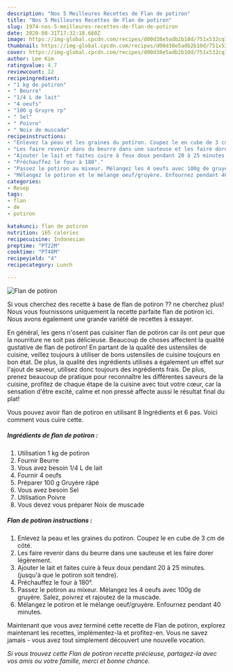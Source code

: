 ```yaml
---
description: "Nos 5 Meilleures Recettes de Flan de potiron"
title: "Nos 5 Meilleures Recettes de Flan de potiron"
slug: 1974-nos-5-meilleures-recettes-de-flan-de-potiron
date: 2020-08-31T17:32:18.660Z
image: https://img-global.cpcdn.com/recipes/d00d38e5adb2b10d/751x532cq70/flan-de-potiron-photo-principale-de-la-recette.jpg
thumbnail: https://img-global.cpcdn.com/recipes/d00d38e5adb2b10d/751x532cq70/flan-de-potiron-photo-principale-de-la-recette.jpg
cover: https://img-global.cpcdn.com/recipes/d00d38e5adb2b10d/751x532cq70/flan-de-potiron-photo-principale-de-la-recette.jpg
author: Lee Kim
ratingvalue: 4.7
reviewcount: 12
recipeingredient:
- "1 kg de potiron"
- " Beurre"
- "1/4 L de lait"
- "4 oeufs"
- "100 g Gruyre rp"
- " Sel"
- " Poivre"
- " Noix de muscade"
recipeinstructions:
- "Enlevez la peau et les graines du potiron. Coupez le en cube de 3 cm de côté."
- "Les faire revenir dans du beurre dans une sauteuse et les faire dorer légèrement."
- "Ajouter le lait et faites cuire à feux doux pendant 20 à 25 minutes. (jusqu&#39;à que le potiron soit tendre)."
- "Préchauffez le four à 180°."
- "Passez le potiron au mixeur. Mélangez les 4 oeufs avec 100g de gruyère. Salez, poivrez et rajoutez de la muscade."
- "Mélangez le potiron et le mélange oeuf/gruyère. Enfournez pendant 40 minutes."
categories:
- Resep
tags:
- flan
- de
- potiron

katakunci: flan de potiron 
nutrition: 165 calories
recipecuisine: Indonesian
preptime: "PT22M"
cooktime: "PT48M"
recipeyield: "4"
recipecategory: Lunch

---
```



![Flan de potiron](https://img-global.cpcdn.com/recipes/d00d38e5adb2b10d/751x532cq70/flan-de-potiron-photo-principale-de-la-recette.jpg)

Si vous cherchez des recette à base de flan de potiron ?? ne cherchez plus! Nous vous fournissons uniquement la recette parfaite flan de potiron ici. Nous avons également une grande variété de recettes à essayer.

En général, les gens n'osent pas cuisiner flan de potiron car ils ont peur que la nourriture ne soit pas délicieuse. Beaucoup de choses affectent la qualité gustative de flan de potiron! En partant de la qualité des ustensiles de cuisine, veillez toujours à utiliser de bons ustensiles de cuisine toujours en bon état. De plus, la qualité des ingrédients utilisés a également un effet sur l'ajout de saveur, utilisez donc toujours des ingrédients frais. De plus, prenez beaucoup de pratique pour reconnaître les différentes saveurs de la cuisine, profitez de chaque étape de la cuisine avec tout votre cœur, car la sensation d'être excité, calme et non pressé affecte aussi le résultat final du plat!

<!--inarticleads1-->

Vous pouvez avoir flan de potiron en utilisant 8 Ingrédients et 6 pas. Voici comment vous cuire cette.

##### Ingrédients de flan de potiron :

1. Utilisation 1 kg de potiron
1. Fournir  Beurre
1. Vous avez besoin 1/4 L de lait
1. Fournir 4 oeufs
1. Préparer 100 g Gruyère râpé
1. Vous avez besoin  Sel
1. Utilisation  Poivre
1. Vous devez vous préparer  Noix de muscade




<!--inarticleads2-->

##### Flan de potiron instructions :

1. Enlevez la peau et les graines du potiron. Coupez le en cube de 3 cm de côté.
1. Les faire revenir dans du beurre dans une sauteuse et les faire dorer légèrement.
1. Ajouter le lait et faites cuire à feux doux pendant 20 à 25 minutes. (jusqu&#39;à que le potiron soit tendre).
1. Préchauffez le four à 180°.
1. Passez le potiron au mixeur. Mélangez les 4 oeufs avec 100g de gruyère. Salez, poivrez et rajoutez de la muscade.
1. Mélangez le potiron et le mélange oeuf/gruyère. Enfournez pendant 40 minutes.




<!--inarticleads1-->

<p>
Maintenant que vous avez terminé cette recette de Flan de potiron, explorez maintenant les recettes, implémentez-la et profitez-en. Vous ne savez jamais - vous avez tout simplement découvert une nouvelle vocation.
</p>

<p>
<i>Si vous trouvez cette Flan de potiron recette précieuse, partagez-la avec vos amis ou votre famille, merci et bonne chance.</i>
</p>
